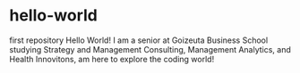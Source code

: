 # hello-world
first repository
Hello World! I am a senior at Goizeuta Business School studying Strategy and Management Consulting, Management Analytics, and Health Innovitons, am here to explore the coding world! 
